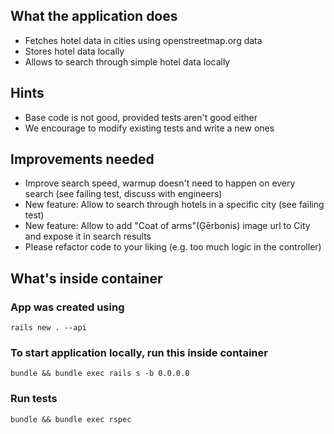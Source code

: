 ## What the application does
- Fetches hotel data in cities using openstreetmap.org data
- Stores hotel data locally
- Allows to search through simple hotel data locally

## Hints
- Base code is not good, provided tests aren't good either
- We encourage to modify existing tests and write a new ones

## Improvements needed
- Improve search speed, warmup doesn't need to happen on every search (see failing test, discuss with engineers)
- New feature: Allow to search through hotels in a specific city (see failing test)
- New feature: Allow to add "Coat of arms"(Ģērbonis) image url to City and expose it in search results
- Please refactor code to your liking (e.g. too much logic in the controller)



## What's inside container

### App was created using
```
rails new . --api
```

### To start application locally, run this inside container
```
bundle && bundle exec rails s -b 0.0.0.0
```

### Run tests
```
bundle && bundle exec rspec
```
